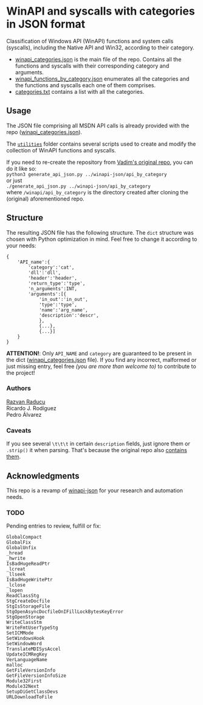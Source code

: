 # WinAPI and syscalls with categories in JSON format
Classification of Windows API (WinAPI) functions and system calls (syscalls), including the Native API and Win32, according to their category. 

- [winapi_categories.json](./winapi_categories.json) is the main file of the repo. Contains all the functions and syscalls with their corresponding category and arguments.
- [winapi_functions_by_category.json](./winapi_functions_by_category.json) enumerates all the categories and the functions and syscalls each one of them comprises.
- [categories.txt](./categories.txt) contains a list with all the categories.

## Usage
The JSON file comprising all MSDN API calls is already provided with the repo ([winapi_categories.json](./winapi_categories.json)).

The [`utilities`](./utilities) folder contains several scripts used to create and modify the collection of WinAPI functions and syscalls. 

If you need to re-create the repository from [Vadim's original repo](https://github.com/vadimkotov/winapi-json), you can do it like so:  
`python3 generate_api_json.py ../winapi-json/api_by_category`  
or just  
`./generate_api_json.py ../winapi-json/api_by_category`  
where `/winapi/api_by_category` is the directory created after cloning the (original) aforementioned repo.

## Structure
The resulting JSON file has the following structure. The `dict` structure was chosen with Python optimization in mind. Feel free to change it according to your needs:
```
{
	'API_name':{
		'category':'cat',
		'dll':'dll',
		'header':'header',
		'return_type':'type',
		'n_arguments':INT,
		'arguments':[{
			'in_out':'in_out',
			'type':'type',
			'name':'arg_name',
			'description':'descr',
			},
			{...},
			{...}]
	}
}
```

**ATTENTION!**: Only `API_NAME` and `category` are guaranteed to be present in the dict ([winapi_categories.json](./winapi_categories.json) file). If you find any incorrect, malformed or just missing entry, feel free *(you are more than welcome to)* to contribute to the project!

### Authors
[Razvan Raducu](https://github.com/RazviOverflow)  
Ricardo J. Rodíguez  
Pedro Álvarez  

### Caveats
If you see several `\t\t\t` in certain `description` fields, just ignore them or `.strip()` it when parsing. That's because the original repo also [contains them](https://github.com/vadimkotov/winapi-json/blob/master/api_by_category/dynamic_data_exchange_management.json#L26).

## Acknowledgments
This repo is a revamp of [winapi-json](https://github.com/vadimkotov/winapi-json) for your research and automation needs.

### TODO
Pending entries to review, fulfill or fix:
```
GlobalCompact
GlobalFix
GlobalUnfix
_hread
_hwrite
IsBadHugeReadPtr
_lcreat
_llseek
IsBadHugeWritePtr
_lclose
_lopen
ReadClassStg
StgCreateDocfile
StgIsStorageFile
StgOpenAsyncDocfileOnIFillLockBytesKeyError
StgOpenStorage
WriteClassStm
WriteFmtUserTypeStg
SetICMMode
SetWindowsHook
SetWindowWord
TranslateMDISysAccel
UpdateICMRegKey
VerLanguageName
malloc
GetFileVersionInfo
GetFileVersionInfoSize
Module32First
Module32Next
SetupDiGetClassDevs
URLDownloadToFile
```
